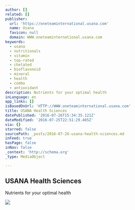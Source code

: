 ```yaml
---
author: []
related: []
publisher:
  url: 'https://oneteaminternational.usana.com'
  name: Usana
  favicon: null
  domain: WWW.oneteaminternational.usana.com
keywords:
  - usana
  - nutritionals
  - vitamin
  - top-rated
  - chelated
  - bioflavonoid
  - mineral
  - health
  - combo
  - antioxidant
description: Nutrients for your optimal health
inLanguage: en
app_links: []
isBasedOnUrl: 'HTTP://WWW.oneteaminternational.usana.com'
title: USANA Health Sciences
datePublished: '2016-07-26T15:34:35.121Z'
dateModified: '2016-07-25T22:51:29.485Z'
via: {}
starred: false
sourcePath: _posts/2016-07-26-usana-health-sciences.md
inFeed: true
hasPage: false
inNav: false
_context: 'http://schema.org'
_type: MediaObject

---
```

<article style=""><h1>USANA Health Sciences</h1><p>Nutrients for your optimal health</p><img src="https://oneteaminternational.usana.com/ux/pwp-templates/images/pwp_pills.jpg" /></article>